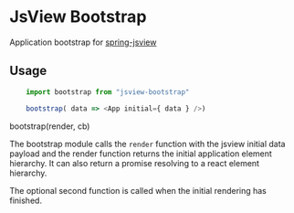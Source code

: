 # JsView Bootstrap

Application bootstrap for [spring-jsview](https://github.com/quinscape/spring-jsview)

## Usage

```js
    import bootstrap from "jsview-bootstrap"

    bootstrap( data => <App initial={ data } />)
```

bootstrap(render, cb)

The bootstrap module calls the `render` function with the jsview initial data payload and the render function returns the initial application element hierarchy. It can also
return a promise resolving to a react element hierarchy.

The optional second function is called when the initial rendering has finished.
